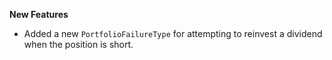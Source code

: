 **New Features**

* Added a new `PortfolioFailureType` for attempting to reinvest a dividend when the position is short.